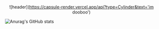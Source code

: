 <div align="center">
  
  ![header](https://capsule-render.vercel.app/api?type=Cylinder&text='im dooboo')
  
</div>

![Anurag's GitHub stats](https://github-readme-stats.vercel.app/api?username=jade1087z&show_icons=true&theme=material-palenight)
